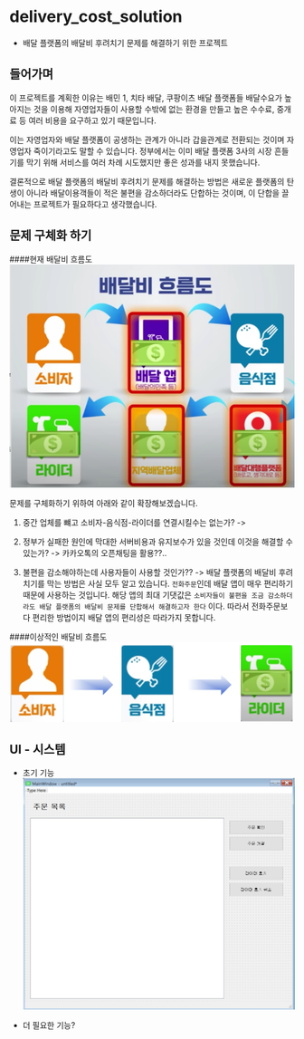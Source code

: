 # delivery_cost_solution
- 배달 플랫폼의 배달비 후려치기 문제를 해결하기 위한 프로젝트

## 들어가며
이 프로젝트를 계획한 이유는 배민 1, 치타 배달, 쿠팡이츠 배달 플랫폼들 배달수요가 높아지는 것을 이용해
자영업자들이 사용할 수밖에 없는 환경을 만들고 높은 수수료, 중개료 등 여러 비용을 요구하고 있기 때문입니다.

이는 자영업자와 배달 플랫폼이 공생하는 관계가 아니라 갑을관계로 전환되는 것이며 자영업자 죽이기라고도 말할 수 있습니다.
정부에서는 이미 배달 플랫폼 3사의 시장 흔들기를 막기 위해 서비스를 여러 차례 시도했지만 좋은 성과를 내지 못했습니다.

결론적으로 배달 플랫폼의 배달비 후려치기 문제를 해결하는 방법은 새로운 플랫폼의 탄생이 아니라
배달이용객들이 적은 불편을 감소하더라도 단합하는 것이며, 이 단합을 끌어내는 프로젝트가 필요하다고 생각했습니다.
## 문제 구체화 하기
####현재 배달비 흐름도
![img.png](jpg/img.png)

문제를 구체화하기 위하여 아래와 같이 확장해보겠습니다.
1. 중간 업체를 뺴고 소비자-음식점-라이더를 연결시킬수는 없는가? ->

2. 정부가 실패한 원인에 막대한 서버비용과 유지보수가 있을 것인데 이것을 해결할 수 있는가?
-> 카카오톡의 오픈채팅을 활용??..

3. 불편을 감소해야하는데 사용자들이 사용할 것인가??
-> 배달 플랫폼의 배달비 후려치기를 막는 방법은 사실 모두 알고 있습니다.
`전화주문`인데 배달 앱이 매우 편리하기 때문에 사용하는 것입니다.
해당 앱의 최대 기댓값은 `소비자들이 불편을 조금 감소하더라도 배달 플랫폼의 배달비 문제를 단합해서 해결하고자 한다`
이다. 
따라서 전화주문보다 편리한 방법이지 배달 앱의 편리성은 따라가지 못합니다.

####이상적인 배달비 흐름도
![img.png](jpg/wanted.png)
## UI - 시스템
- 초기 기능
![img.png](jpg/ui.png)

- 더 필요한 기능?